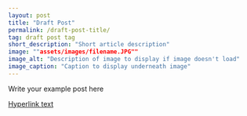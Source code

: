 ```yaml
---
layout: post
title: "Draft Post"
permalink: /draft-post-title/
tag: draft post tag
short_description: "Short article description"
image: ""assets/images/filename.JPG""
image_alt: "Description of image to display if image doesn't load"
image_caption: "Caption to display underneath image"
---
```


Write your example post here

[Hyperlink text](https://www.yourlink.com)
